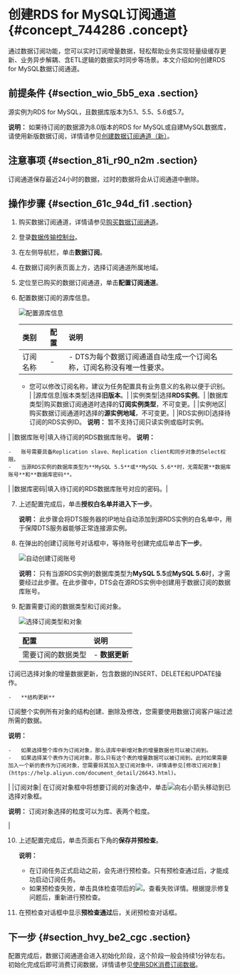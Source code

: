 # 创建RDS for MySQL订阅通道 {#concept_744286 .concept}

通过数据订阅功能，您可以实时订阅增量数据，轻松帮助业务实现轻量级缓存更新、业务异步解耦、含ETL逻辑的数据实时同步等场景。本文介绍如何创建RDS for MySQL数据订阅通道。

## 前提条件 {#section_wio_5b5_exa .section}

源实例为RDS for MySQL，且数据库版本为5.1、5.5、5.6或5.7。

**说明：** 如果待订阅的数据源为8.0版本的RDS for MySQL或自建MySQL数据库，请使用新版数据订阅，详情请参见[创建数据订阅通道（新）](cn.zh-CN/用户指南/数据订阅（新）/创建数据订阅通道.md#)。

## 注意事项 {#section_81i_r90_n2m .section}

订阅通道保存最近24小时的数据，过时的数据将会从订阅通道中删除。

## 操作步骤 {#section_61c_94d_fi1 .section}

1.  购买数据订阅通道，详情请参见[购买数据订阅通道](../../../../cn.zh-CN/快速入门/购买流程.md#section_sek_ra8_w7j)。
2.  登录[数据传输控制台](https://dts.console.aliyun.com/)。
3.  在左侧导航栏，单击**数据订阅**。
4.  在数据订阅列表页面上方，选择订阅通道所属地域。
5.  定位至已购买的数据订阅通道，单击**配置订阅通道**。
6.  配置数据订阅的源库信息。

    ![配置源库信息](http://static-aliyun-doc.oss-cn-hangzhou.aliyuncs.com/assets/img/17141/156316851550973_zh-CN.png)

    |类别|配置|说明|
    |:-|:-|:-|
    |订阅名称|-|     -   DTS为每个数据订阅通道自动生成一个订阅名称，订阅名称没有唯一性要求。
    -   您可以修改订阅名称，建议为任务配置具有业务意义的名称以便于识别。
 |
    |源库信息|版本类型|选择**旧版本**。|
    |实例类型|选择**RDS实例**。|
    |数据库类型|购买数据订阅通道时选择的**订阅实例类型**，不可变更。|
    |实例地区|购买数据订阅通道时选择的**源实例地域**，不可变更。|
    |RDS实例ID|选择待订阅的RDS实例ID。 **说明：** 暂不支持订阅只读实例或临时实例。

 |
    |数据库账号|填入待订阅的RDS数据库账号。 **说明：** 

    -   账号需要具备Replication slave、Replication client和同步对象的Select权限。
    -   当源RDS实例的数据库类型为**MySQL 5.5**或**MySQL 5.6**时，无需配置**数据库账号**和**数据库密码**。
 |
    |数据库密码|填入待订阅的RDS数据库账号对应的密码。|

7.  上述配置完成后，单击**授权白名单并进入下一步**。

    **说明：** 此步骤会将DTS服务器的IP地址自动添加到源RDS实例的白名单中，用于保障DTS服务器能够正常连接源实例。

8.  在弹出的创建订阅账号对话框中，等待账号创建完成后单击**下一步**。

    ![自动创建订阅账号](http://static-aliyun-doc.oss-cn-hangzhou.aliyuncs.com/assets/img/314826/156316851548088_zh-CN.png)

    **说明：** 只有当源RDS实例的数据库类型为**MySQL 5.5**或**MySQL 5.6**时，才需要经过此步骤。在此步骤中，DTS会在源RDS实例中创建用于数据订阅的数据库账号。

9.  配置需要订阅的数据类型和订阅对象。

    ![选择订阅类型和对象](http://static-aliyun-doc.oss-cn-hangzhou.aliyuncs.com/assets/img/314826/156316851548087_zh-CN.png)

    |配置|说明|
    |:-|:-|
    |需要订阅的数据类型|     -   **数据更新** 

订阅已选择对象的增量数据更新，包含数据的INSERT、DELETE和UPDATE操作。

    -   **结构更新** 

订阅整个实例所有对象的结构创建、删除及修改，您需要使用数据订阅客户端过滤所需的数据。

 **说明：** 

    -   如果选择整个库作为订阅对象，那么该库中新增对象的增量数据也可以被订阅到。
    -   如果选择某个表作为订阅对象，那么只有这个表的增量数据可以被订阅到。此时如果需要加入一个新的表作为订阅对象，您需要将其加入至订阅对象中，详情请参见[修改订阅对象](https://help.aliyun.com/document_detail/26643.html)。
 |
    |订阅对象| 在订阅对象框中将想要订阅的对象选中，单击![向右小箭头](http://static-aliyun-doc.oss-cn-hangzhou.aliyuncs.com/assets/img/79929/156316851540698_zh-CN.png)移动到已选择对象框。

 **说明：** 订阅对象选择的粒度可以为库、表两个粒度。

 |

10. 上述配置完成后，单击页面右下角的**保存并预检查**。

    **说明：** 

    -   在订阅任务正式启动之前，会先进行预检查。只有预检查通过后，才能成功启动订阅任务。
    -   如果预检查失败，单击具体检查项后的![](http://static-aliyun-doc.oss-cn-hangzhou.aliyuncs.com/assets/img/17095/156316851547468_zh-CN.png)，查看失败详情。根据提示修复问题后，重新进行预检查。
11. 在预检查对话框中显示**预检查通过**后，关闭预检查对话框。

## 下一步 {#section_hvy_be2_cgc .section}

配置完成后，数据订阅通道会进入初始化阶段，这个阶段一般会持续1分钟左右。初始化完成后即可消费订阅数据，详情请参见[使用SDK消费订阅数据](%E6%95%B0%E6%8D%AE%E8%AE%A2%E9%98%85%20SDK%20%E7%A4%BA%E4%BE%8B%E4%BB%A3%E7%A0%81%E8%BF%90%E8%A1%8C%E7%AE%80%E4%BB%8B)。

